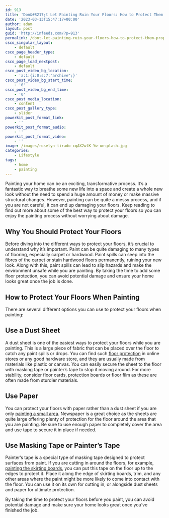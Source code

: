 ```yaml
---
id: 913
title: 'Don&#8217;t Let Painting Ruin Your Floors: How to Protect Them Properly'
date: '2023-03-13T15:47:17+00:00'
author: adam
layout: post
guid: 'http://infeeds.com/?p=913'
permalink: /dont-let-painting-ruin-your-floors-how-to-protect-them-properly/
csco_singular_layout:
    - default
csco_page_header_type:
    - default
csco_page_load_nextpost:
    - default
csco_post_video_bg_location:
    - 'a:1:{i:0;s:7:"archive";}'
csco_post_video_bg_start_time:
    - '0'
csco_post_video_bg_end_time:
    - '0'
csco_post_media_location:
    - content
csco_post_gallery_type:
    - slider
powerkit_post_format_link:
    - ''
powerkit_post_format_audio:
    - ''
powerkit_post_format_video:
    - ''
image: /images/roselyn-tirado-cqAX2wlK-Yw-unsplash.jpg
categories:
    - Lifestyle
tags:
    - home
    - painting
---
```


Painting your home can be an exciting, transformative process. It’s a fantastic way to breathe some new life into a space and create a whole new look without the need to spend a huge amount of money or make massive structural changes. However, painting can be quite a messy process, and if you are not careful, it can end up damaging your floors. Keep reading to find out more about some of the best way to protect your floors so you can enjoy the painting process without worrying about damage.

## **Why You Should Protect Your Floors**

Before diving into the different ways to protect your floors, it’s crucial to understand why it’s important. Paint can be quite damaging to many types of flooring, especially carpet or hardwood. Paint spills can seep into the fibres of the carpet or stain hardwood floors permanently, ruining your new look. Along with this, paint spills can lead to slip hazards and make the environment unsafe while you are painting. By taking the time to add some floor protection, you can avoid potential damage and ensure your home looks great once the job is done.

## **How to Protect Your Floors When Painting**

There are several different options you can use to protect your floors when painting:

## **Use a Dust Sheet**

A dust sheet is one of the easiest ways to protect your floors while you are painting. This is a large piece of fabric that can be placed over the floor to catch any paint spills or drops. You can find such [floor protection](https://www.tiger-supplies.co.uk/Catalogue/site-equipment/temporary-protection/Floor-Protection) in online stores or any good hardware store, and they are usually made from materials like plastic or canvas. You can easily secure the sheet to the floor with masking tape or painter’s tape to stop it moving around. For more stability, consider floor cards, protection boards or floor film as these are often made from sturdier materials.

## **Use Paper**

You can protect your floors with paper rather than a dust sheet if you are only [painting a small area](https://www.onecrazyhouse.com/painting-tricks/). Newspaper is a great choice as the sheets are quite large offering plenty of protection for the floor around the area that you are painting. Be sure to use enough paper to completely cover the area and use tape to secure it in place if needed.

## **Use Masking Tape or Painter’s Tape**

Painter’s tape is a special type of masking tape designed to protect surfaces from paint. If you are cutting in around the floors, for example, [painting the skirting boards](https://www.idealhome.co.uk/all-rooms-ideas/how-to-paint-skirting-boards-301493), you can put this tape on the floor up to the edges to protect it. Place it along the edge of skirting boards, trim, and any other areas where the paint might be more likely to come into contact with the floor. You can use it on its own for cutting in, or alongside dust sheets and paper for ultimate protection.

By taking the time to protect your floors before you paint, you can avoid potential damage and make sure your home looks great once you’ve finished the job.